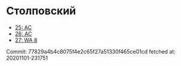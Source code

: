 # Столповский
- [25: AC](25.md)
- [26: AC](26.md)
- [27: WA 8](27.md)

Commit: 77829a4b4c8075f4e2c65f27a51330f465ce01cd
 fetched at: 20201101-231751
